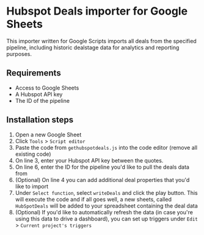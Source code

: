 # Hubspot Deals importer for Google Sheets

This importer written for Google Scripts imports all deals from the specified pipeline, including historic dealstage data for analytics and reporting purposes.

## Requirements

* Access to Google Sheets
* A Hubspot API key
* The ID of the pipeline

## Installation steps

1. Open a new Google Sheet
2. Click `Tools` > `Script editor`
3. Paste the code from `gethubspotdeals.js` into the code editor (remove all existing code)
4. On line 3, enter your Hubspot API key between the quotes.
5. On line 6, enter the ID for the pipeline you'd like to pull the deals data from
6. (Optional) On line 4 you can add additional deal properties that you'd like to import
7. Under `Select function`, select `writeDeals` and click the play button. This will execute the code and if all goes well, a new sheets, called `HubSpotDeals` will be added to your spreadsheet containing the deal data
8. (Optional) If you'd like to automatically refresh the data (in case you're using this data to drive a dashboard), you can set up triggers under `Edit` > `Current project's triggers`
